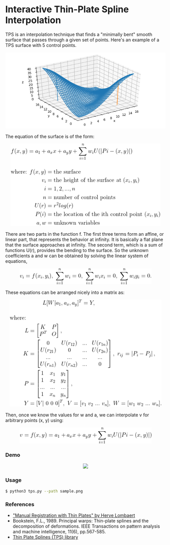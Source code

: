 # Interactive Thin-Plate Spline Interpolation

TPS is an interpolation technique that finds a "minimally bent" smooth surface that passes through a given set of points. Here's an example of a TPS surface with 5 control points.

<p align="center"> 
  <img src="_images/example.png">
</p>

The equation of the surface is of the form:

<p align="center"> 
  <img src="_images/math-1.gif">
</p>

There are two parts in the function f. The first three terms form an affine, or linear part, that represents the behavior at infinity. It is basically a flat plane that the surface approaches at infinity. The second term, which is a sum of functions U(r), provides the bending to the surface.
So the unknown coefficients a and w can be obtained by solving the linear system of equations,

<p align="center"> 
  <img src="_images/math-2.gif">
</p>

These equations can be arranged nicely into a matrix as:
<p align="center"> 
  <img src="_images/math-3.gif">
</p>

Then, once we know the values for w and a, we can interpolate v for arbitrary points (x, y) using:
<p align="center"> 
  <img src="_images/math-4.gif">
</p>

### Demo
<p align="center"> 
  <img src="_images/demo.gif">
</p>

### Usage
```bash
$ python3 tps.py --path sample.png
```

### References
- ["Manual Registration with Thin Plates" by Herve Lombaert](https://profs.etsmtl.ca/hlombaert/thinplates/)
- Bookstein, F.L., 1989. Principal warps: Thin-plate splines and the decomposition of deformations. IEEE Transactions on pattern analysis and machine intelligence, 11(6), pp.567-585.
- [Thin Plate Splines (TPS) library](https://github.com/mdedonno1337/TPS)
